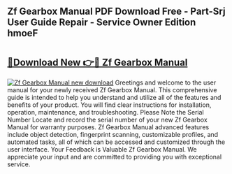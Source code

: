 ## Zf Gearbox Manual PDF Download Free - Part-Srj User Guide Repair - Service Owner Edition hmoeF

# <h2><a href="http://cf19569.oget.top/?id=Zf+Gearbox+Manual">🔗Download New 👉🔴 Zf Gearbox Manual</a></h2>

[![Zf Gearbox Manual new download](https://i.imgur.com/5g1atiW.png)](http://cf19569.oget.top/?id=Zf+Gearbox+Manual)
Greetings and welcome to the user manual for your newly received Zf Gearbox Manual. This comprehensive guide is intended to help you understand and utilize all of the features and benefits of your product. You will find clear instructions for installation, operation, maintenance, and troubleshooting. Please Note the Serial Number Locate and record the serial number of your new Zf Gearbox Manual for warranty purposes. Zf Gearbox Manual advanced features include object detection, fingerprint scanning, customizable profiles, and automated tasks, all of which can be accessed and customized through the user interface. Your Feedback is Valuable Zf Gearbox Manual. We appreciate your input and are committed to providing you with exceptional service.
